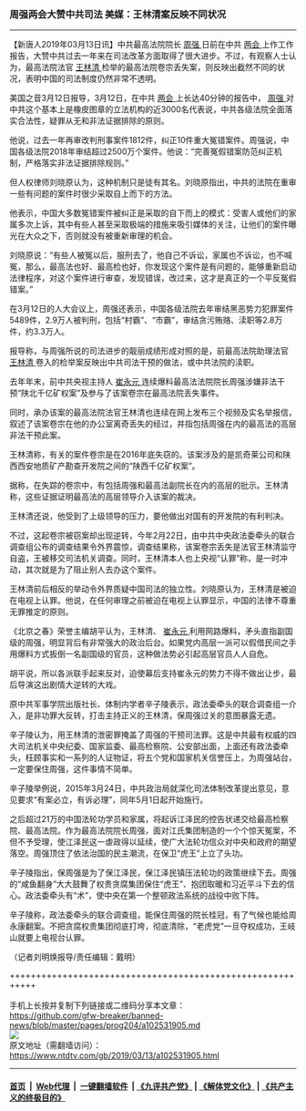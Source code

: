 ### 周强两会大赞中共司法  美媒：王林清案反映不同状况
------------------------

<div class="post_content" itemprop="articleBody">
 <p>
  【新唐人2019年03月13日讯】中共最高法院院长
  <a href="https://www.ntdtv.com/gb/周强.htm">
   周强
  </a>
  日前在中共
  <a href="https://www.ntdtv.com/gb/两会.htm">
   两会
  </a>
  上作工作报告，大赞中共过去一年来在司法改革方面取得了很大进步。不过，有观察人士认为，最高法院法官
  <a href="https://www.ntdtv.com/gb/王林清.htm">
   王林清
  </a>
  检举的最高法院卷宗丢失案，则反映出截然不同的状况，表明中国的司法制度仍然非常不透明。
 </p>
 <p>
  美国之音3月12日报导，3月12日，在中共
  <a href="https://www.ntdtv.com/gb/两会.htm">
   两会
  </a>
  上长达40分钟的报告中，
  <a href="https://www.ntdtv.com/gb/周强.htm">
   周强
  </a>
  对中共这个基本上是橡皮图章的立法机构的近3000名代表说，中共各级法院全面落实合法性，疑罪从无和非法证据排除的原则。
 </p>
 <p>
  他说，过去一年再审改判刑事案件1812件，纠正10件重大冤错案件。周强说，中国各级法院2018年审结超过2500万个案件。他说：“完善冤假错案防范纠正机制，严格落实非法证据排除规则。”
 </p>
 <p>
  但人权律师刘晓原认为，这种机制只是徒有其名。刘晓原指出，中共的法院在重审一些有问题的案件时很少采取自上而下的方法。
 </p>
 <p>
  他表示，中国大多数冤错案件被纠正是采取的自下而上的模式：受害人或他们的家属多次上诉，其中有些人甚至采取极端的措施来吸引媒体的关注，让他们的案件曝光在大众之下，否则就没有被重新审理的机会。
 </p>
 <p>
  刘晓原说：“有些人被冤以后，服刑去了，他自己不诉讼，家属也不诉讼，也不喊冤，那么，最高法也好、最高检也好，你发现这个案件是有问题的，能够重新启动法律程序，对这个案件进行审查，发现错误，改过来，这才是真正的一个平反冤假错案。”
 </p>
 <p>
  在3月12日的人大会议上，周强还表示，中国各级法院去年审结黑恶势力犯罪案件5489件，2.9万人被判刑，包括“村霸”、“市霸”，审结贪污贿赂、渎职等2.8万件，约3.3万人。
 </p>
 <p>
  报导称，与周强所说的司法进步的靓丽成绩形成对照的是，前最高法院助理法官
  <a href="https://www.ntdtv.com/gb/王林清.htm">
   王林清
  </a>
  卷入的检举案反映出中共司法干预的做法，或中共法院的渎职。
 </p>
 <p>
  去年年末，前中共央视主持人
  <a href="https://www.ntdtv.com/gb/崔永元.htm">
   崔永元
  </a>
  连续爆料最高法法院院长周强涉嫌非法干预“陕北千亿矿权案”及参与了该案卷宗在最高法院丢失事件。
 </p>
 <p>
  同时，承办该案的最高法院法官王林清也连续在网上发布三个视频及实名举报信，叙述了该案卷宗在他的办公室离奇丢失的经过，并指包括周强在内的最高法的高层非法干预此案。
 </p>
 <p>
  王林清称，有关的案件卷宗是在2016年底失窃的。该案涉及的是凯奇莱公司和陕西西安地质矿产勘查开发院之间的“陕西千亿矿权案”。
 </p>
 <p>
  据称，在失踪的卷宗中，有包括周强和最高法副院长在内的高层的批示。王林清称，这些证据证明最高法的高层领导介入该案的裁决。
 </p>
 <p>
  王林清还说，他受到了上级领导的压力，要他做出对国有的开发院的有利判决。
 </p>
 <p>
  不过，这起卷宗被窃案却出现逆转，今年2月22日，由中共中央政法委牵头的联合调查组公布的调查结果令外界震惊，调查结果称，该案卷宗丢失是法官王林清监守自盗，王被移交司法机关调查。同时，王林清本人也上央视“认罪”称，是一时冲动，其次就是为了阻止别人去办这个案件。
 </p>
 <p>
  王林清前后相反的举动令外界质疑中国司法的独立性。刘晓原认为，王林清是被迫在电视上认罪。他说，在任何审理之前被迫在电视上认罪显示，中国的法律不尊重无罪推定的原则。
 </p>
 <p>
  《北京之春》荣誉主编胡平认为，王林清、
  <a href="https://www.ntdtv.com/gb/崔永元.htm">
   崔永元
  </a>
  利用网路爆料，矛头直指副国级的周强，明显背后有非常强大的政治后台。如果党内高层一派可以假借民间之手用爆料方式扳倒一名副国级的官员，这种做法势必引起高层官员人人自危。
 </p>
 <p>
  胡平说，所以各派联手起来反对，迫使幕后支持崔永元的势力不得不做出让步，最后导演这出剧情大逆转的大戏。
 </p>
 <p>
  原中共军事学院出版社长、体制内学者辛子陵表示，政法委牵头的联合调查组一介入，是非功罪大反转，打击主持正义的王林清，保周强过关的意图暴露无遗。
 </p>
 <p>
  辛子陵认为，用王林清的泄密罪掩盖了周强的干预司法罪。这是中共最有权威的四大司法机关中央纪委、国家监委、最高检察院、公安部出面，上面还有政法委牵头，枉顾事实和一系列的人证物证，将五个党和国家机关信誉压上，为周强站台，一定要保住周强，这件事情不简单。
 </p>
 <p>
  辛子陵举例说，2015年3月24日，中共政治局就深化司法体制改革提出意见，意见要求“有案必立，有诉必理”，同年5月1日起开始施行。
 </p>
 <p>
  之后超过21万的中国法轮功学员和家属，将起诉江泽民的控告状递交给最高检察院、最高法院。作为最高法院院长周强，面对江氏集团制造的一个个惊天冤案，不但不予受理，使江泽民这一虐政得以延续，使广大法轮功信众对中央和政府的期望落空。周强顶住了依法治国的民主潮流，在保卫“虎王”上立了头功。
 </p>
 <p>
  辛子陵指出，保周强是为了保江泽民，保江泽民镇压法轮功的政策继续下去。周强的“咸鱼翻身”大大鼓舞了权贵贪腐集团保住“虎王”、抱团取暖和习近平斗下去的信心。政法委牵头有“术”，使中央在第一个整顿政法系统的战役中败下阵。
 </p>
 <p>
  辛子陵称，政法委牵头的联合调查组，能保住周强的院长桂冠，有了气候也能给周永康翻案。不把贪腐权贵集团彻底打垮，彻底清除，“老虎党”一旦夺权成功，王岐山就要上电视台认罪。
 </p>
 <p>
  （记者刘明焕报导/责任编辑：戴明）
 </p>
 <div class="single_ad">
 </div>
</div>

+++++++++++++++++++++++++++++++++++++++++++++++++++++++++++<br/><br/>
手机上长按并复制下列链接或二维码分享本文章：<br/>
https://github.com/gfw-breaker/banned-news/blob/master/pages/prog204/a102531905.md <br/>
<a href='https://github.com/gfw-breaker/banned-news/blob/master/pages/prog204/a102531905.md'><img src='https://github.com/gfw-breaker/banned-news/blob/master/pages/prog204/a102531905.md.png'/></a> <br/>
原文地址（需翻墙访问）：https://www.ntdtv.com/gb/2019/03/13/a102531905.html


------------------------
#### [首页](https://github.com/gfw-breaker/banned-news/blob/master/README.md) &nbsp;|&nbsp; [Web代理](https://github.com/labour-camp/helloworld) &nbsp;|&nbsp; [一键翻墙软件](https://github.com/gfw-breaker/nogfw/blob/master/README.md) &nbsp;| [《九评共产党》](https://github.com/gfw-breaker/9ping.md/blob/master/README.md#九评之一评共产党是什么) | [《解体党文化》](https://github.com/gfw-breaker/jtdwh.md/blob/master/README.md) | [《共产主义的终极目的》](https://github.com/gfw-breaker/gczydzjmd.md/blob/master/README.md)

